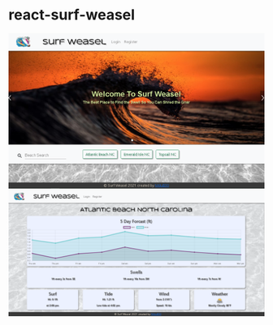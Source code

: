 # react-surf-weasel

![demo](/client/src/assets/images/readmeImages/homePage.png)
![demo](/client/src/assets/images/readmeImages/surfReportPage.png)
